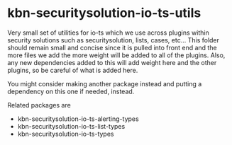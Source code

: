 # kbn-securitysolution-io-ts-utils

Very small set of utilities for io-ts which we use across plugins within security solutions such as securitysolution, lists, cases, etc...
This folder should remain small and concise since it is pulled into front end and the more files we add the more weight will be added to all
of the plugins. Also, any new dependencies added to this will add weight here and the other plugins, so be careful of what is added here.

You might consider making another package instead and putting a dependency on this one if needed, instead.

Related packages are
* kbn-securitysolution-io-ts-alerting-types
* kbn-securitysolution-io-ts-list-types
* kbn-securitysolution-io-ts-types